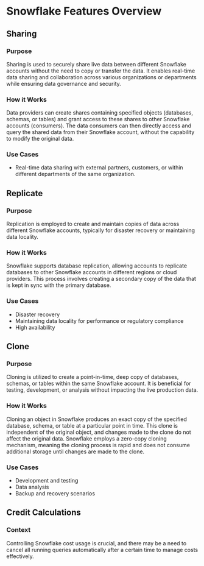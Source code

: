 
# Snowflake Features Overview

## Sharing

### Purpose
Sharing is used to securely share live data between different Snowflake accounts without the need to copy or transfer the data. It enables real-time data sharing and collaboration across various organizations or departments while ensuring data governance and security.

### How it Works
Data providers can create shares containing specified objects (databases, schemas, or tables) and grant access to these shares to other Snowflake accounts (consumers). The data consumers can then directly access and query the shared data from their Snowflake account, without the capability to modify the original data.

### Use Cases
- Real-time data sharing with external partners, customers, or within different departments of the same organization.

## Replicate

### Purpose
Replication is employed to create and maintain copies of data across different Snowflake accounts, typically for disaster recovery or maintaining data locality.

### How it Works
Snowflake supports database replication, allowing accounts to replicate databases to other Snowflake accounts in different regions or cloud providers. This process involves creating a secondary copy of the data that is kept in sync with the primary database.

### Use Cases
- Disaster recovery
- Maintaining data locality for performance or regulatory compliance
- High availability

## Clone

### Purpose
Cloning is utilized to create a point-in-time, deep copy of databases, schemas, or tables within the same Snowflake account. It is beneficial for testing, development, or analysis without impacting the live production data.

### How it Works
Cloning an object in Snowflake produces an exact copy of the specified database, schema, or table at a particular point in time. This clone is independent of the original object, and changes made to the clone do not affect the original data. Snowflake employs a zero-copy cloning mechanism, meaning the cloning process is rapid and does not consume additional storage until changes are made to the clone.

### Use Cases
- Development and testing
- Data analysis
- Backup and recovery scenarios

## Credit Calculations

### Context
Controlling Snowflake cost usage is crucial, and there may be a need to cancel all running queries automatically after a certain time to manage costs effectively.
